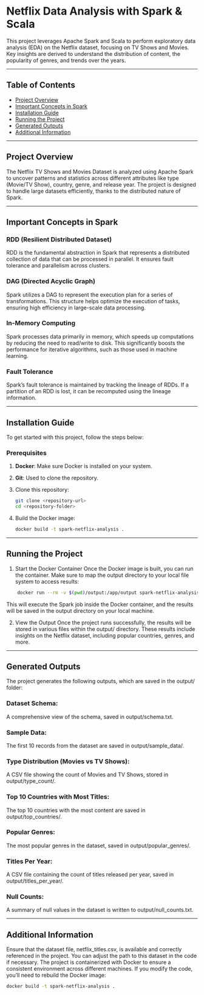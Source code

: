 # Netflix Data Analysis with Spark & Scala

This project leverages Apache Spark and Scala to perform exploratory data analysis (EDA) on the Netflix dataset, focusing on TV Shows and Movies. Key insights are derived to understand the distribution of content, the popularity of genres, and trends over the years.

---

## Table of Contents
- [Project Overview](#Project-Overview)
- [Important Concepts in Spark](#Important-Concepts-in-Spark)
- [Installation Guide](#Installation-Guide)
- [Running the Project](#Running-the-Project)
- [Generated Outputs](#Generated-Outputs)
- [Additional Information](#Additional-Information)


---

## Project Overview
The Netflix TV Shows and Movies Dataset is analyzed using Apache Spark to uncover patterns and statistics across different attributes like type (Movie/TV Show), country, genre, and release year. The project is designed to handle large datasets efficiently, thanks to the distributed nature of Spark.

---

## Important Concepts in Spark
### RDD (Resilient Distributed Dataset)
RDD is the fundamental abstraction in Spark that represents a distributed collection of data that can be processed in parallel. It ensures fault tolerance and parallelism across clusters.

### DAG (Directed Acyclic Graph)
Spark utilizes a DAG to represent the execution plan for a series of transformations. This structure helps optimize the execution of tasks, ensuring high efficiency in large-scale data processing.

### In-Memory Computing
Spark processes data primarily in memory, which speeds up computations by reducing the need to read/write to disk. This significantly boosts the performance for iterative algorithms, such as those used in machine learning.

### Fault Tolerance
Spark’s fault tolerance is maintained by tracking the lineage of RDDs. If a partition of an RDD is lost, it can be recomputed using the lineage information.

---

## Installation Guide
To get started with this project, follow the steps below:

### Prerequisites
1. **Docker**: Make sure Docker is installed on your system.
2. **Git**: Used to clone the repository.
3. Clone this repository:
   ```bash
   git clone <repository-url>
   cd <repository-folder>
   ```

4. Build the Docker image:

    ```bash
    docker build -t spark-netflix-analysis .
    ```

--- 

## Running the Project
1. Start the Docker Container
Once the Docker image is built, you can run the container. Make sure to map the output directory to your local file system to access results:

```bash
    docker run --rm -v $(pwd)/output:/app/output spark-netflix-analysis
```
This will execute the Spark job inside the Docker container, and the results will be saved in the output directory on your local machine.

2. View the Output
Once the project runs successfully, the results will be stored in various files within the output/ directory. These results include insights on the Netflix dataset, including popular countries, genres, and more.

---

## Generated Outputs
The project generates the following outputs, which are saved in the output/ folder:

### Dataset Schema: 
A comprehensive view of the schema, saved in output/schema.txt.
### Sample Data:
The first 10 records from the dataset are saved in output/sample_data/.
### Type Distribution (Movies vs TV Shows): 
A CSV file showing the count of Movies and TV Shows, stored in output/type_count/.
### Top 10 Countries with Most Titles: 
The top 10 countries with the most content are saved in output/top_countries/.
### Popular Genres: 
The most popular genres in the dataset, saved in output/popular_genres/.
### Titles Per Year: 
A CSV file containing the count of titles released per year, saved in output/titles_per_year/.
### Null Counts: 
A summary of null values in the dataset is written to output/null_counts.txt.

---

## Additional Information
Ensure that the dataset file, netflix_titles.csv, is available and correctly referenced in the project. You can adjust the path to this dataset in the code if necessary.
The project is containerized with Docker to ensure a consistent environment across different machines. If you modify the code, you’ll need to rebuild the Docker image:
```bash
docker build -t spark-netflix-analysis .
```